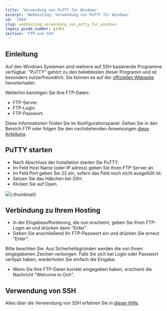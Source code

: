```yaml
---
title: 'Verwendung von PuTTY für Windows'
excerpt: 'Webhosting: Verwendung von PuTTY für Windows'
id: '1964'
slug: webhosting_verwendung_von_putty_fur_windows
legacy_guide_number: g1964
section: 'FTP und SSH'
---
```



## Einleitung
Auf den Windows Systemen sind mehrere auf SSH basierende Programme verfügbar.
"PuTTY" gehört zu den beliebtesten dieser Programm und ist besonders nutzerfreundlich.
Sie können es auf der [offiziellen Webseite](http://www.putty.org/) herunterladen.

Weiterhin benötigen Sie Ihre FTP-Daten:

- FTP-Server.
- FTP-Login.
- FTP-Passwort.

Diese Informationen finden Sie im Konfigurationspanel. Gehen Sie in den Bereich FTP oder folgen Sie den nachstehenden Anweisungen
[diese Anleitung](../verbindung-ftp-speicher-webhosting/).

## PuTTY starten

- Nach Abschluss der Installation starten Sie PuTTY.
- Im Feld Host Name (oder IP adress) geben Sie Ihren FTP-Server an.
- Im Feld Port geben Sie 22 ein, sofern das Feld noch nicht ausgefüllt ist.
- Setzen Sie das Häkchen bei SSH.
- Klicken Sie auf Open.



![](images/img_3094.jpg){.thumbnail}


## Verbindung zu Ihrem Hosting

- In der Eingabeaufforderung, die nun erscheint, geben Sie Ihren FTP-Login an und drücken dann "Enter".
- Geben Sie anschließend Ihr FTP-Passwort ein und drücken Sie erneut "Enter".

Bitte beachten Sie: Aus Sicherheitsgründen werden die von Ihnen eingegebenen Zeichen verborgen.
Falls Sie sich bei Login oder Passwort vertippt haben, wiederholen Sie einfach die Eingabe.

- Wenn Sie Ihre FTP-Daten korrekt eingegeben haben, erscheint die Nachricht "Welcome to Ovh".




## Verwendung von SSH
Alles über die Verwendung von SSH erfahren Sie in [dieser Hilfe](https://www.ovh.de/g1962.webhosting_ssh_auf_ihren_webhostings).

